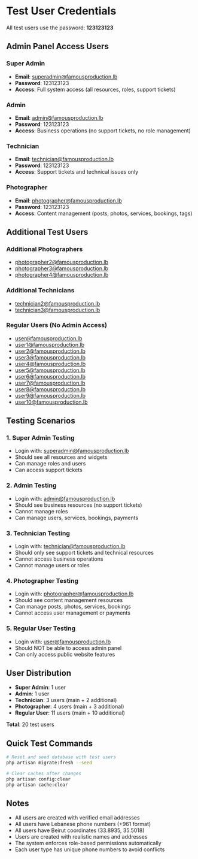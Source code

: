 # Test User Credentials

All test users use the password: **123123123**

## Admin Panel Access Users

### Super Admin
- **Email**: superadmin@famousproduction.lb
- **Password**: 123123123
- **Access**: Full system access (all resources, roles, support tickets)

### Admin
- **Email**: admin@famousproduction.lb
- **Password**: 123123123
- **Access**: Business operations (no support tickets, no role management)

### Technician
- **Email**: technician@famousproduction.lb
- **Password**: 123123123
- **Access**: Support tickets and technical issues only

### Photographer
- **Email**: photographer@famousproduction.lb
- **Password**: 123123123
- **Access**: Content management (posts, photos, services, bookings, tags)

## Additional Test Users

### Additional Photographers
- photographer2@famousproduction.lb
- photographer3@famousproduction.lb
- photographer4@famousproduction.lb

### Additional Technicians
- technician2@famousproduction.lb
- technician3@famousproduction.lb

### Regular Users (No Admin Access)
- user@famousproduction.lb
- user1@famousproduction.lb
- user2@famousproduction.lb
- user3@famousproduction.lb
- user4@famousproduction.lb
- user5@famousproduction.lb
- user6@famousproduction.lb
- user7@famousproduction.lb
- user8@famousproduction.lb
- user9@famousproduction.lb
- user10@famousproduction.lb

## Testing Scenarios

### 1. Super Admin Testing
- Login with: superadmin@famousproduction.lb
- Should see all resources and widgets
- Can manage roles and users
- Can access support tickets

### 2. Admin Testing
- Login with: admin@famousproduction.lb
- Should see business resources (no support tickets)
- Cannot manage roles
- Can manage users, services, bookings, payments

### 3. Technician Testing
- Login with: technician@famousproduction.lb
- Should only see support tickets and technical resources
- Cannot access business operations
- Cannot manage users or roles

### 4. Photographer Testing
- Login with: photographer@famousproduction.lb
- Should see content management resources
- Can manage posts, photos, services, bookings
- Cannot access user management or payments

### 5. Regular User Testing
- Login with: user@famousproduction.lb
- Should NOT be able to access admin panel
- Can only access public website features

## User Distribution

- **Super Admin**: 1 user
- **Admin**: 1 user  
- **Technician**: 3 users (main + 2 additional)
- **Photographer**: 4 users (main + 3 additional)
- **Regular User**: 11 users (main + 10 additional)

**Total**: 20 test users

## Quick Test Commands

```bash
# Reset and seed database with test users
php artisan migrate:fresh --seed

# Clear caches after changes
php artisan config:clear
php artisan cache:clear
```

## Notes

- All users are created with verified email addresses
- All users have Lebanese phone numbers (+961 format)
- All users have Beirut coordinates (33.8935, 35.5018)
- Users are created with realistic names and addresses
- The system enforces role-based permissions automatically
- Each user type has unique phone numbers to avoid conflicts
